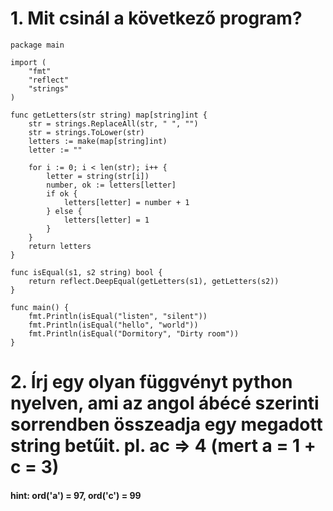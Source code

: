 # 1. Mit csinál a következő program?
```
package main

import (
	"fmt"
	"reflect"
	"strings"
)

func getLetters(str string) map[string]int {
	str = strings.ReplaceAll(str, " ", "")
	str = strings.ToLower(str)
	letters := make(map[string]int)
	letter := ""

	for i := 0; i < len(str); i++ {
		letter = string(str[i])
		number, ok := letters[letter]
		if ok {
			letters[letter] = number + 1
		} else {
			letters[letter] = 1
		}
	}
	return letters
}

func isEqual(s1, s2 string) bool {
	return reflect.DeepEqual(getLetters(s1), getLetters(s2))
}

func main() {
	fmt.Println(isEqual("listen", "silent"))
	fmt.Println(isEqual("hello", "world"))
	fmt.Println(isEqual("Dormitory", "Dirty room"))
}

```
# 2. Írj egy olyan függvényt python nyelven, ami az angol ábécé szerinti sorrendben összeadja egy megadott string betűit. pl. ac => 4 (mert a = 1 + c = 3) 
#### hint: ord('a') = 97, ord('c') = 99